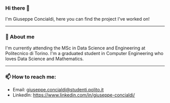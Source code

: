 ### Hi there 👋
I'm Giuseppe Concialdi, here you can find the project I've worked on!

---

### 🔭 About me 
I'm currently attending the MSc in Data Science and Engineering at Politecnico di Torino. I'm a graduated student in Computer Engineering who loves Data Science and Mathematics.

---

### 📫 How to reach me:
- Email: giuseppe.concialdi@studenti.polito.it
- LinkedIn: https://www.linkedin.com/in/giuseppe-concialdi/

<!--
**Gio99c/Gio99c** is a ✨ _special_ ✨ repository because its `README.md` (this file) appears on your GitHub profile.

Here are some ideas to get you started:

- 🔭 I’m currently working on ...
- 🌱 I’m currently learning ...
- 👯 I’m looking to collaborate on ...
- 🤔 I’m looking for help with ...
- 💬 Ask me about ...
- 📫 How to reach me: ...
- 😄 Pronouns: ...
- ⚡ Fun fact: ...
-->
